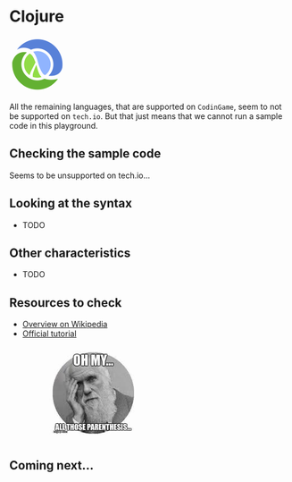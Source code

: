 # Clojure

![Clojure](../pic/Clojure.png)

All the remaining languages, that are supported on `CodinGame`, seem to not be supported on `tech.io`. But that just means that we cannot run a sample code in this playground.

## Checking the sample code

Seems to be unsupported on tech.io...

## Looking at the syntax

- TODO

## Other characteristics

- TODO

## Resources to check

- [Overview on Wikipedia](https://en.wikipedia.org/wiki/Clojure)
- [Official tutorial](https://clojure.org/guides/getting_started)

![Meme](../pic/meme_clojure.png)

## Coming next...

